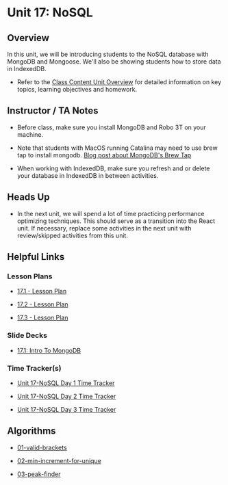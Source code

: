# Unit 17: NoSQL

## Overview

In this unit, we will be introducing students to the NoSQL database with MongoDB and Mongoose. We'll also be showing students how to store data in IndexedDB.

- Refer to the [Class Content Unit Overview](../../../01-Class-Content/17-NoSQL/README.md) for detailed information on key topics, learning objectives and homework.

## Instructor / TA Notes

- Before class, make sure you install MongoDB and Robo 3T on your machine.

- Note that students with MacOS running Catalina may need to use brew tap to install mongodb. [Blog post about MongoDB's Brew Tap](https://www.mongodb.com/blog/post/mongodbs-official-brew-tap-now-open-and-flowing)

- When working with IndexedDB, make sure you refresh and or delete your database in IndexedDB in between activities.

## Heads Up

- In the next unit, we will spend a lot of time practicing performance optimizing techniques. This should serve as a transition into the React unit. If necessary, replace some activities in the next unit with review/skipped activities from this unit.

## Helpful Links

### Lesson Plans

- [17.1 - Lesson Plan](01-Day_MongoDB/17.1-LESSON-PLAN.md)

- [17.2 - Lesson Plan](02-Day_Mongoose/17.2-LESSON-PLAN.md)

- [17.3 - Lesson Plan](03-Day_IndexedDB/17.3-LESSON-PLAN.md)

### Slide Decks

- [17.1: Intro To MongoDB](https://docs.google.com/presentation/d/1JHT8-zZ-JWHg_zKDXEVy-leNegSipr26HBTNIEl3J3Y/edit?usp=sharing)

### Time Tracker(s)

- [Unit 17-NoSQL Day 1 Time Tracker](https://docs.google.com/spreadsheets/d/1a4JbqI3NUd2qe6nKqYF_w5X0TXz7tG_TKXa1fcvuaXM/edit?usp=sharing)

- [Unit 17-NoSQL Day 2 Time Tracker](https://docs.google.com/spreadsheets/d/1lICiFCUP4-tUDzW8lw64clnlr9OlhczRgVDer8eRZrU/edit?usp=sharing)

- [Unit 17-NoSQL Day 3 Time Tracker](https://docs.google.com/spreadsheets/d/1a4JbqI3NUd2qe6nKqYF_w5X0TXz7tG_TKXa1fcvuaXM/edit?usp=sharing)

## Algorithms

- [01-valid-brackets](../../../01-Class-Content/17-NoSQL/03-Algorithms/01-valid-brackets)

- [02-min-increment-for-unique](../../../01-Class-Content/17-NoSQL/03-Algorithms/02-min-increment-for-unique)

- [03-peak-finder](../../../01-Class-Content/17-NoSQL/03-Algorithms/03-peak-finder)
